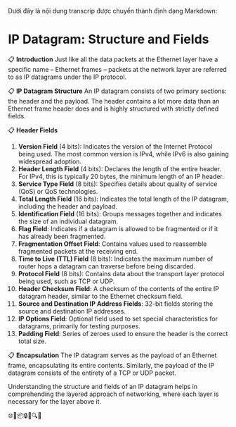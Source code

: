 Dưới đây là nội dung transcrip được chuyển thành định dạng Markdown:

# IP Datagram: Structure and Fields

📋 **Introduction**
Just like all the data packets at the Ethernet layer have a specific name – Ethernet frames – packets at the network layer are referred to as IP datagrams under the IP protocol.

📋 **IP Datagram Structure**
An IP datagram consists of two primary sections: the header and the payload. The header contains a lot more data than an Ethernet frame header does and is highly structured with strictly defined fields.

📋 **Header Fields**
1. **Version Field** (4 bits): Indicates the version of the Internet Protocol being used. The most common version is IPv4, while IPv6 is also gaining widespread adoption.
2. **Header Length Field** (4 bits): Declares the length of the entire header. For IPv4, this is typically 20 bytes, the minimum length of an IP header.
3. **Service Type Field** (8 bits): Specifies details about quality of service (QoS) or QoS technologies.
4. **Total Length Field** (16 bits): Indicates the total length of the IP datagram, including the header and payload.
5. **Identification Field** (16 bits): Groups messages together and indicates the size of an individual datagram.
6. **Flag Field**: Indicates if a datagram is allowed to be fragmented or if it has already been fragmented.
7. **Fragmentation Offset Field**: Contains values used to reassemble fragmented packets at the receiving end.
8. **Time to Live (TTL) Field** (8 bits): Indicates the maximum number of router hops a datagram can traverse before being discarded.
9. **Protocol Field** (8 bits): Contains data about the transport layer protocol being used, such as TCP or UDP.
10. **Header Checksum Field**: A checksum of the contents of the entire IP datagram header, similar to the Ethernet checksum field.
11. **Source and Destination IP Address Fields**: 32-bit fields storing the source and destination IP addresses.
12. **IP Options Field**: Optional field used to set special characteristics for datagrams, primarily for testing purposes.
13. **Padding Field**: Series of zeroes used to ensure the header is the correct total size.

📋 **Encapsulation**
The IP datagram serves as the payload of an Ethernet frame, encapsulating its entire contents. Similarly, the payload of the IP datagram consists of the entirety of a TCP or UDP packet.

Understanding the structure and fields of an IP datagram helps in comprehending the layered approach of networking, where each layer is necessary for the layer above it.

🌐🔌📦🔒📨🔍💡